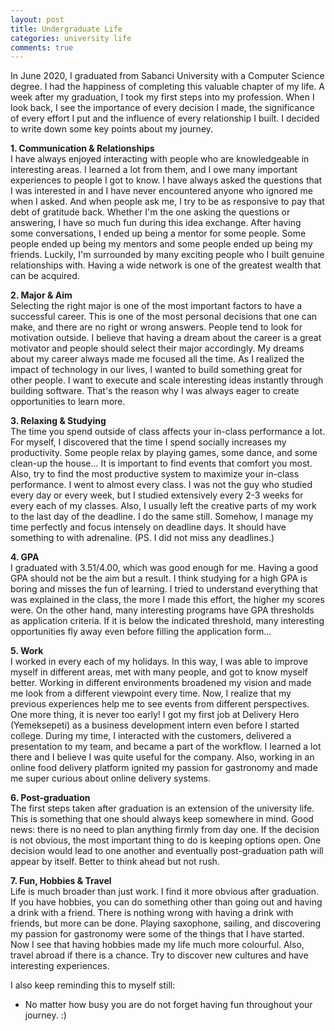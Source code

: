 ```yaml
---
layout: post
title: Undergraduate Life
categories: university life
comments: true
---
```


In June 2020, I graduated from Sabanci University with a Computer Science degree. I had the happiness of completing this valuable chapter of my life. 
A week after my graduation, I took my first steps into my profession. When I look back, I see the importance of every decision I made, 
the significance of every effort I put and the influence of every relationship I built. I decided to write down some key points about my journey.

**1. Communication & Relationships**  
I have always enjoyed interacting with people who are knowledgeable in interesting areas. I learned a lot from them, and I owe many important experiences to people I got to know. I have always asked the questions that I was interested in and I have never encountered anyone who ignored me when I asked. And when people ask me, 
I try to be as responsive to pay that debt of gratitude back. Whether I'm the one asking the questions or answering, I have so much fun during this idea exchange. 
After having some conversations, I ended up being a mentor for some people. Some people ended up being my mentors and some people ended up being my friends. 
Luckily, I'm surrounded by many exciting people who I built genuine relationships with. Having a wide network is one of the greatest wealth that can be acquired.  

**2. Major & Aim**  
Selecting the right major is one of the most important factors to have a successful career. This is one of the most personal decisions that one can make, 
and there are no right or wrong answers. People tend to look for motivation outside. I believe that having a dream about the career is a great motivator and 
people should select their major accordingly. My dreams about my career always made me focused all the time. As I realized the impact of technology in our lives, 
I wanted to build something great for other people. I want to execute and scale interesting ideas instantly through building software. 
That's the reason why I was always eager to create opportunities to learn more.

**3. Relaxing & Studying**  
The time you spend outside of class affects your in-class performance a lot. For myself, I discovered that the time I spend socially increases my productivity. 
Some people relax by playing games, some dance, and some clean-up the house... It is important to find events that comfort you most. Also, try to find the most 
productive system to maximize your in-class performance. I went to almost every class. I was not the guy who studied every day or every week, 
but I studied extensively every 2-3 weeks for every each of my classes. Also, I usually left the creative parts of my work to the last day of the deadline. 
I do the same still. Somehow, I manage my time perfectly and focus intensely on deadline days. It should have something to with adrenaline. (PS. I did not miss any deadlines.)

**4. GPA**  
I graduated with 3.51/4.00, which was good enough for me. Having a good GPA should not be the aim but a result. I think studying for a high GPA is boring and 
misses the fun of learning. I tried to understand everything that was explained in the class, the more I made this effort, the higher my scores were. 
On the other hand, many interesting programs have GPA thresholds as application criteria. If it is below the indicated threshold, 
many interesting opportunities fly away even before filling the application form...

**5. Work**  
I worked in every each of my holidays.  In this way, I was able to improve myself in different areas, met with many people, and got to know myself better. 
Working in different environments broadened my vision and made me look from a different viewpoint every time. 
Now, I realize that my previous experiences help me to see events from different perspectives. One more thing, it is never too early! 
I got my first job at Delivery Hero (Yemeksepeti) as a business development intern even before I started college. 
During my time, I interacted with the customers, delivered a presentation to my team, and became a part of the workflow. 
I learned a lot there and I believe I was quite useful for the company. Also, working in an online food delivery platform ignited my passion for gastronomy 
and made me super curious about online delivery systems.

**6. Post-graduation**  
The first steps taken after graduation is an extension of the university life. This is something that one should always keep somewhere in mind. 
Good news: there is no need to plan anything firmly from day one. If the decision is not obvious, the most important thing to do is keeping options open. 
One decision would lead to one another and eventually post-graduation path will appear by itself. Better to think ahead but not rush. 

**7. Fun, Hobbies & Travel**  
Life is much broader than just work. I find it more obvious after graduation. If you have hobbies, you can do something other than going out and having a drink with a friend. 
There is nothing wrong with having a drink with friends, but more can be done. Playing saxophone, sailing, and discovering my passion for gastronomy were some of the things that 
I have started. Now I see that having hobbies made my life much more colourful. Also, travel abroad if there is a chance. Try to discover new cultures and have 
interesting experiences.

I also keep reminding this to myself still: 
- No matter how busy you are do not forget having fun throughout your journey. :)
